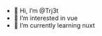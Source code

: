 - 👋 Hi, I’m @Trj3t
- 👀 I’m interested in vue
- 🌱 I’m currently learning nuxt

<!---
Trj3t/Trj3t is a ✨ special ✨ repository because its `README.md` (this file) appears on your GitHub profile.
You can click the Preview link to take a look at your changes.
--->
